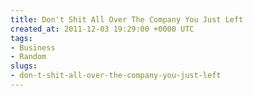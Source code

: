 ```yaml
---
title: Don't Shit All Over The Company You Just Left
created_at: 2011-12-03 19:29:00 +0000 UTC
tags:
- Business
- Random
slugs:
- don-t-shit-all-over-the-company-you-just-left
---
```

